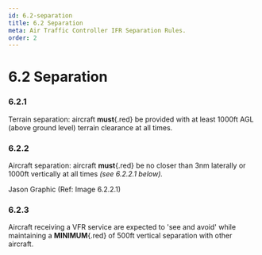 ```yaml
---
id: 6.2-separation
title: 6.2 Separation
meta: Air Traffic Controller IFR Separation Rules.
order: 2
---
```


# 6.2 Separation



### 6.2.1    

Terrain separation: aircraft **must**{.red} be provided with at least 1000ft AGL (above ground level) terrain clearance at all times.

 

### 6.2.2    

Aircraft separation: aircraft **must**{.red} be no closer than 3nm laterally or 1000ft vertically at all times *(see 6.2.2.1 below).*



Jason Graphic (Ref: Image 6.2.2.1)



### 6.2.3    

Aircraft receiving a VFR service are expected to 'see and avoid' while maintaining a **MINIMUM**{.red} of 500ft vertical separation with other aircraft.

 

 